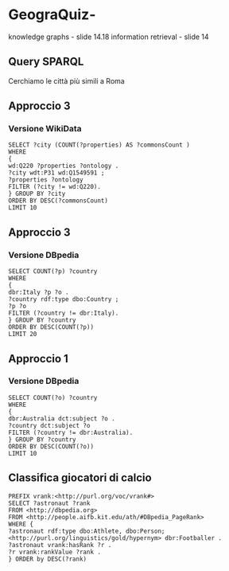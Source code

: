 # GeograQuiz-

knowledge graphs - slide 14.18
information retrieval - slide 14

## Query SPARQL
Cerchiamo le città più simili a Roma
## Approccio 3 
### Versione WikiData
```
SELECT ?city (COUNT(?properties) AS ?commonsCount ) 
WHERE
{
wd:Q220 ?properties ?ontology .
?city wdt:P31 wd:Q1549591 ;
?properties ?ontology
FILTER (?city != wd:Q220).
} GROUP BY ?city
ORDER BY DESC(?commonsCount)
LIMIT 10
```
## Approccio 3 
### Versione DBpedia
```
SELECT COUNT(?p) ?country
WHERE
{
dbr:Italy ?p ?o .
?country rdf:type dbo:Country ;
?p ?o
FILTER (?country != dbr:Italy).
} GROUP BY ?country
ORDER BY DESC(COUNT(?p))
LIMIT 20
```
## Approccio 1
### Versione DBpedia
```
SELECT COUNT(?o) ?country
WHERE
{
dbr:Australia dct:subject ?o .
?country dct:subject ?o
FILTER (?country != dbr:Australia).
} GROUP BY ?country
ORDER BY DESC(COUNT(?o))
LIMIT 10
```


## Classifica giocatori di calcio
```
PREFIX vrank:<http://purl.org/voc/vrank#>
SELECT ?astronaut ?rank
FROM <http://dbpedia.org>
FROM <http://people.aifb.kit.edu/ath/#DBpedia_PageRank>
WHERE {
?astronaut rdf:type dbo:Athlete, dbo:Person; <http://purl.org/linguistics/gold/hypernym> dbr:Footballer . 
?astronaut vrank:hasRank ?r .
?r vrank:rankValue ?rank .
} ORDER by DESC(?rank)
```
